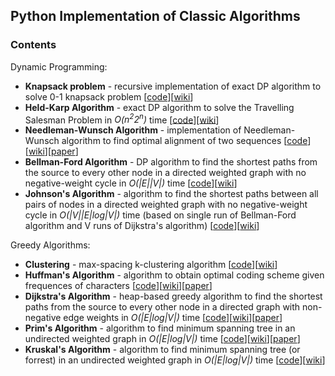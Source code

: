 <h2>Python Implementation of Classic Algorithms</h2>

<h3>Contents</h3>
<p>Dynamic Programming:</p>
<ul>
  <li><b>Knapsack problem</b> - recursive implementation of exact DP algorithm to solve 0-1 knapsack problem [<a href="knapsack.py">code</a>][<a href="https://en.wikipedia.org/wiki/Knapsack_problem">wiki</a>]</li>
  <li><b>Held-Karp Algorithm</b> - exact DP algorithm to solve the Travelling Salesman Problem in <i>O(n<sup>2</sup>2<sup>n</sup>)</i> time [<a href="tsp.py">code</a>][<a href="https://en.wikipedia.org/wiki/Travelling_salesman_problem">wiki</a>]</li>
  <li><b>Needleman-Wunsch Algorithm</b> - implementation of Needleman-Wunsch algorithm to find optimal alignment of two sequences [<a href="knapsack.py">code</a>][<a href="https://en.wikipedia.org/wiki/Needleman–Wunsch_algorithm">wiki</a>][<a href="http://www.sciencedirect.com/science/article/pii/0022283670900574?via%3Dihub">paper</a>]</li>
  <li><b>Bellman-Ford Algorithm</b> - DP algorithm to find the shortest paths from the source to every other node in a directed weighted graph with no negative-weight cycle in <i>O(|E||V|)</i> time  [<a href="bellman.py">code</a>][<a href="https://en.wikipedia.org/wiki/Bellman–Ford_algorithm">wiki</a>]</li>
  <li><b>Johnson's Algorithm</b> - algorithm to find the shortest paths between all pairs of nodes in a directed weighted graph with no negative-weight cycle in <i>O(|V||E|log|V|)</i> time (based on single run of Bellman-Ford algorithm and V runs of Dijkstra's algorithm) [<a href="johnson.py">code</a>][<a href="https://en.wikipedia.org/wiki/Johnson%27s_algorithm">wiki</a>]</li>
 </ul>
<p>Greedy Algorithms:</p>
<ul>
  <li><b>Clustering</b> - max-spacing k-clustering algorithm [<a href="knapsack.py">code</a>][<a href="https://en.wikipedia.org/wiki/Knapsack_problem">wiki</a>]</li>
  <li><b>Huffman's Algorithm</b> - algorithm to obtain optimal coding scheme given frequences of characters [<a href="huffman.py">code</a>][<a href="https://en.wikipedia.org/wiki/Huffman_coding">wiki</a>][<a href="http://compression.ru/download/articles/huff/huffman_1952_minimum-redundancy-codes.pdf">paper</a>]</li>
  <li><b>Dijkstra's Algorithm</b> - heap-based greedy algorithm to find the shortest paths from the source to every other node in a directed graph with non-negative edge weights in <i>O(|E|log|V|)</i> time  [<a href="dijkstra.py">code</a>][<a href="https://en.wikipedia.org/wiki/Dijkstra%27s_algorithm">wiki</a>][<a href="http://www-m3.ma.tum.de/foswiki/pub/MN0506/WebHome/dijkstra.pdf">paper</a>]</li>
  <li><b>Prim's Algorithm</b> - algorithm to find minimum spanning tree in an undirected weighted graph in <i>O(|E|log|V|)</i> time [<a href="prim.py">code</a>][<a href="https://en.wikipedia.org/wiki/Prim%27s_algorithm">wiki</a>][<a href="https://archive.org/details/bstj36-6-1389">paper</a>]</li>
  <li><b>Kruskal's Algorithm</b> - algorithm to find minimum spanning tree (or forrest) in an undirected weighted graph in <i>O(|E|log|V|)</i> time [<a href="kruskal.py">code</a>][<a href="https://en.wikipedia.org/wiki/Kruskal%27s_algorithm">wiki</a>]</li>
</ul>
